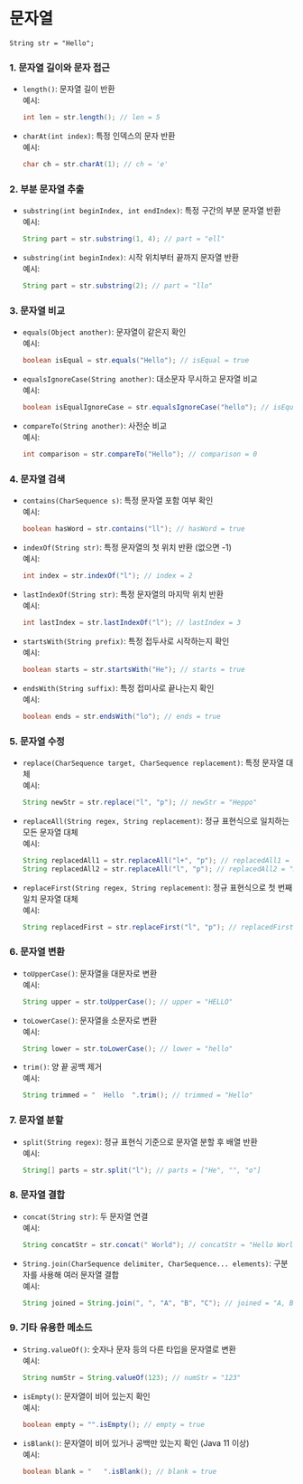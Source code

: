 # 문자열

```ㅓㅁㅍㅁ
String str = "Hello";
```

### 1. 문자열 길이와 문자 접근

- `length()`: 문자열 길이 반환  
  예시:

  ```java
  int len = str.length(); // len = 5
  ```

- `charAt(int index)`: 특정 인덱스의 문자 반환  
  예시:
  ```java
  char ch = str.charAt(1); // ch = 'e'
  ```

### 2. 부분 문자열 추출

- `substring(int beginIndex, int endIndex)`: 특정 구간의 부분 문자열 반환  
  예시:

  ```java
  String part = str.substring(1, 4); // part = "ell"
  ```

- `substring(int beginIndex)`: 시작 위치부터 끝까지 문자열 반환  
  예시:
  ```java
  String part = str.substring(2); // part = "llo"
  ```

### 3. 문자열 비교

- `equals(Object another)`: 문자열이 같은지 확인  
  예시:

  ```java
  boolean isEqual = str.equals("Hello"); // isEqual = true
  ```

- `equalsIgnoreCase(String another)`: 대소문자 무시하고 문자열 비교  
  예시:

  ```java
  boolean isEqualIgnoreCase = str.equalsIgnoreCase("hello"); // isEqualIgnoreCase = true
  ```

- `compareTo(String another)`: 사전순 비교  
  예시:
  ```java
  int comparison = str.compareTo("Hello"); // comparison = 0
  ```

### 4. 문자열 검색

- `contains(CharSequence s)`: 특정 문자열 포함 여부 확인  
  예시:

  ```java
  boolean hasWord = str.contains("ll"); // hasWord = true
  ```

- `indexOf(String str)`: 특정 문자열의 첫 위치 반환 (없으면 -1)  
  예시:

  ```java
  int index = str.indexOf("l"); // index = 2
  ```

- `lastIndexOf(String str)`: 특정 문자열의 마지막 위치 반환  
  예시:

  ```java
  int lastIndex = str.lastIndexOf("l"); // lastIndex = 3
  ```

- `startsWith(String prefix)`: 특정 접두사로 시작하는지 확인  
  예시:

  ```java
  boolean starts = str.startsWith("He"); // starts = true
  ```

- `endsWith(String suffix)`: 특정 접미사로 끝나는지 확인  
  예시:
  ```java
  boolean ends = str.endsWith("lo"); // ends = true
  ```

### 5. 문자열 수정

- `replace(CharSequence target, CharSequence replacement)`: 특정 문자열 대체  
  예시:

  ```java
  String newStr = str.replace("l", "p"); // newStr = "Heppo"
  ```

- `replaceAll(String regex, String replacement)`: 정규 표현식으로 일치하는 모든 문자열 대체  
  예시:

  ```java
  String replacedAll1 = str.replaceAll("l+", "p"); // replacedAll1 = "Hepo"
  String replacedAll2 = str.replaceAll("l", "p"); // replacedAll2 = "Heppo"
  ```

- `replaceFirst(String regex, String replacement)`: 정규 표현식으로 첫 번째 일치 문자열 대체  
  예시:
  ```java
  String replacedFirst = str.replaceFirst("l", "p"); // replacedFirst = "Heplo"
  ```

### 6. 문자열 변환

- `toUpperCase()`: 문자열을 대문자로 변환  
  예시:

  ```java
  String upper = str.toUpperCase(); // upper = "HELLO"
  ```

- `toLowerCase()`: 문자열을 소문자로 변환  
  예시:

  ```java
  String lower = str.toLowerCase(); // lower = "hello"
  ```

- `trim()`: 양 끝 공백 제거  
  예시:
  ```java
  String trimmed = "  Hello  ".trim(); // trimmed = "Hello"
  ```

### 7. 문자열 분할

- `split(String regex)`: 정규 표현식 기준으로 문자열 분할 후 배열 반환  
  예시:
  ```java
  String[] parts = str.split("l"); // parts = ["He", "", "o"]
  ```

### 8. 문자열 결합

- `concat(String str)`: 두 문자열 연결  
  예시:

  ```java
  String concatStr = str.concat(" World"); // concatStr = "Hello World"
  ```

- `String.join(CharSequence delimiter, CharSequence... elements)`: 구분자를 사용해 여러 문자열 결합  
  예시:
  ```java
  String joined = String.join(", ", "A", "B", "C"); // joined = "A, B, C"
  ```

### 9. 기타 유용한 메소드

- `String.valueOf()`: 숫자나 문자 등의 다른 타입을 문자열로 변환  
  예시:

  ```java
  String numStr = String.valueOf(123); // numStr = "123"
  ```

- `isEmpty()`: 문자열이 비어 있는지 확인  
  예시:

  ```java
  boolean empty = "".isEmpty(); // empty = true
  ```

- `isBlank()`: 문자열이 비어 있거나 공백만 있는지 확인 (Java 11 이상)  
  예시:
  ```java
  boolean blank = "   ".isBlank(); // blank = true
  ```
